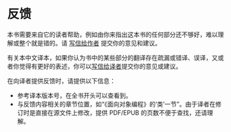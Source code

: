 # 反馈

本书需要来自它的读者帮助，例如由你来指出这本书的任何部分还不够好，难以理解或整个就是错的。请 [写信给作者](https://github.com/foxbcd/byte-of-python/tree/f704ae1de1bb31053514e3faa0278d000d3b3507/%7B%7B%20book.contactUrl%20%7D%7D) 提交你的意见和建议。

有关本中文译本，如果你认为书中的某些部分的翻译存在疏漏或错译、误译，又或者你觉得有更好的表述，你可以[写信给译者](mailto:i@molun.net)提交你的意见或建议。

在向译者提供反馈时，请提供以下信息：

* 参考译本版本号，在全书开头可以查看到。
* 与反馈内容相关的章节位置，如“《面向对象编程》的‘类’一节”。由于译者在修订时是直接在源文件上修改，提供 PDF/EPUB 的页数不便于查找，还请理解。

